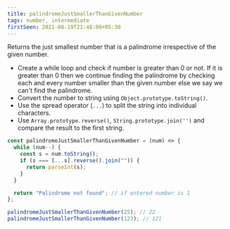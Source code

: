 ```yaml
---
title: palindromeJustSmallerThanGivenNumber
tags: number, intermediate
firstSeen: 2021-08-19T21:48:00+05:30
---
```


Returns the just smallest number that is a palindrome irrespective of the given number.

- Create a while loop and check if number is greater than 0 or not. If it is greater than 0 then we continue finding the palindrome by checking each and every number smaller than the given number else we say we can't find the palindrome.
- Convert the number to string using `Object.prototype.toString()`.
- Use the spread operator (`...`) to split the string into individual characters.
- Use `Array.prototype.reverse()`, `String.prototype.join('')` and compare the result to the first string.

```js
const palindromeJustSmallerThanGivenNumber = (num) => {
  while (num--) {
    const s = num.toString();
    if (s === [...s].reverse().join("")) {
      return parseInt(s);
    }
  }

  return "Palindrome not found"; // if entered number is 1
};
```

```js
palindromeJustSmallerThanGivenNumber(25); // 22
palindromeJustSmallerThanGivenNumber(123); // 121
```
